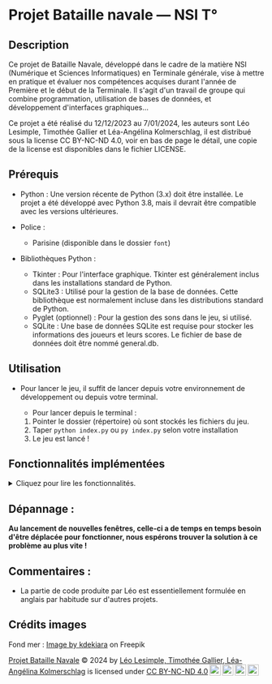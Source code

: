 # Projet Bataille navale — NSI T°

## Description

Ce projet de Bataille Navale, développé dans le cadre de la matière NSI (Numérique et Sciences Informatiques) en
Terminale générale, vise à mettre en pratique et évaluer nos compétences acquises durant l'année de Première et le début
de la Terminale. Il s'agit d'un travail de groupe qui combine programmation, utilisation de bases de données, et
développement d'interfaces graphiques...

Ce projet a été réalisé du 12/12/2023 au 7/01/2024, les auteurs sont Léo Lesimple, Timothée Gallier et Léa-Angélina
Kolmerschlag, il est distribué sous la license CC BY-NC-ND 4.0, voir en bas de page le détail, une copie de la license
est disponibles dans le fichier LICENSE.

## Prérequis

- Python : Une version récente de Python (3.x) doit être installée. Le projet a été développé avec Python 3.8, mais il
  devrait être compatible avec les versions ultérieures.

- Police :
  - Parisine (disponible dans le dossier ```font```)

- Bibliothèques Python :

    - Tkinter : Pour l'interface graphique. Tkinter est généralement inclus dans les installations standard de Python.
    - SQLite3 : Utilisé pour la gestion de la base de données. Cette bibliothèque est normalement incluse dans les
      distributions standard de Python.
    - Pyglet (optionnel) : Pour la gestion des sons dans le jeu, si utilisé.
    - SQLite : Une base de données SQLite est requise pour stocker les informations des joueurs et leurs scores. Le
      fichier de base de données doit être nommé general.db.

## Utilisation

- Pour lancer le jeu, il suffit de lancer depuis votre environnement de développement ou depuis votre terminal.
    - Pour lancer depuis le terminal :

    1. Pointer le dossier (répertoire) où sont stockés les fichiers du jeu.
    2. Taper ``` python index.py ``` ou ``` py index.py ``` selon votre installation
    3. Le jeu est lancé !

## Fonctionnalités implémentées

<details>
    <summary> Cliquez pour lire les fonctionnalités.</summary>

### Sélection des Joueurs :

Choix des joueurs parmi une liste existante dans une base de données.
Vérification pour s'assurer que les deux joueurs sélectionnés sont différents.

### Gestion des Joueurs dans la Base de Données :

Ajout de nouveaux joueurs dans la base de données.
Suppression de joueurs existants de la base de données.

### Affichage et Gestion du Tableau des Scores (Leaderboard) :

Affichage des scores des joueurs.
Mise à jour des scores en fonction des performances dans le jeu.

### Configuration du Jeu :

Configuration des paramètres initiaux du jeu, comme le placement des bateaux.

### Déroulement du Jeu :

Gestion des tours entre les joueurs.
Placement des bateaux sur la grille de jeu.
Exécution des tirs et gestion des résultats (touché, manqué, coulé).
Détection et annonce du gagnant.

### Interface Graphique Utilisateur :

Fenêtres et interfaces graphiques pour la configuration du jeu, le jeu lui-même, et l'affichage des scores.
Boutons interactifs pour diverses actions dans le jeu.

### Gestion des Erreurs :

Messages d'erreur pour guider les utilisateurs lors de situations incorrectes (par exemple, sélection de joueurs
identiques).

### Jouer des Effets Sonores (non actif):

Lecture de sons d'ambiance pendant le jeu.

### Fin du Jeu :

Affichage d'un écran de fin de jeu avec le nom du gagnant.
Option pour fermer le jeu ou afficher le tableau des scores.

### Menu Principal :

Écran d'accueil offrant des options pour commencer une nouvelle partie ou consulter le tableau des scores.

### Crédits du Jeu :

Affichage des noms des développeurs ou contributeurs du jeu.

</details>

## Dépannage :

**Au lancement de nouvelles fenêtres, celle-ci a de temps en temps besoin d'être déplacée pour fonctionner, nous
espérons trouver la solution à ce problème au plus vite !**

## Commentaires : 
- La partie de code produite par Léo est essentiellement formulée en anglais par habitude sur d'autres projets.

## Crédits images 
Fond mer : <a href="https://www.freepik.com/free-photo/background-sea-water_4433046.htm#query=ocean%20texture&position=4&from_view=keyword&track=ais&uuid=531d7c86-377e-43e9-a98e-0c378f0d8e39">Image by kdekiara</a> on Freepik

<p xmlns:cc="http://creativecommons.org/ns#" xmlns:dct="http://purl.org/dc/terms/"><a property="dct:title" rel="cc:attributionURL" href="https://github.com/LeoL456/Bataille-Navale">Projet Bataille Navale</a> © 2024 by <a rel="cc:attributionURL dct:creator" property="cc:attributionName" href="https://github.com/LeoL456/">Léo Lesimple, Timothée Gallier, Léa-Angélina Kolmerschlag</a> is licensed under <a href="http://creativecommons.org/licenses/by-nc-nd/4.0/?ref=chooser-v1" target="_blank" rel="license noopener noreferrer" style="display:inline-block;">CC BY-NC-ND 4.0<img style="height:22px!important;margin-left:3px;vertical-align:text-bottom;" src="https://mirrors.creativecommons.org/presskit/icons/cc.svg?ref=chooser-v1"><img style="height:22px!important;margin-left:3px;vertical-align:text-bottom;" src="https://mirrors.creativecommons.org/presskit/icons/by.svg?ref=chooser-v1"><img style="height:22px!important;margin-left:3px;vertical-align:text-bottom;" src="https://mirrors.creativecommons.org/presskit/icons/nc.svg?ref=chooser-v1"><img style="height:22px!important;margin-left:3px;vertical-align:text-bottom;" src="https://mirrors.creativecommons.org/presskit/icons/nd.svg?ref=chooser-v1"></a></p>